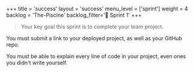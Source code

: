 +++
title = 'success'
layout = 'success'
menu_level = ['sprint']
weight = 4
backlog = 'The-Piscine'
backlog_filter='📅 Sprint 1'
+++

> Your key goal this sprint is to complete your team project.

You must submit a link to your deployed project, as well as your GitHub repo.

You must be able to explain every line of code in your project, even ones you didn't write yourself.
